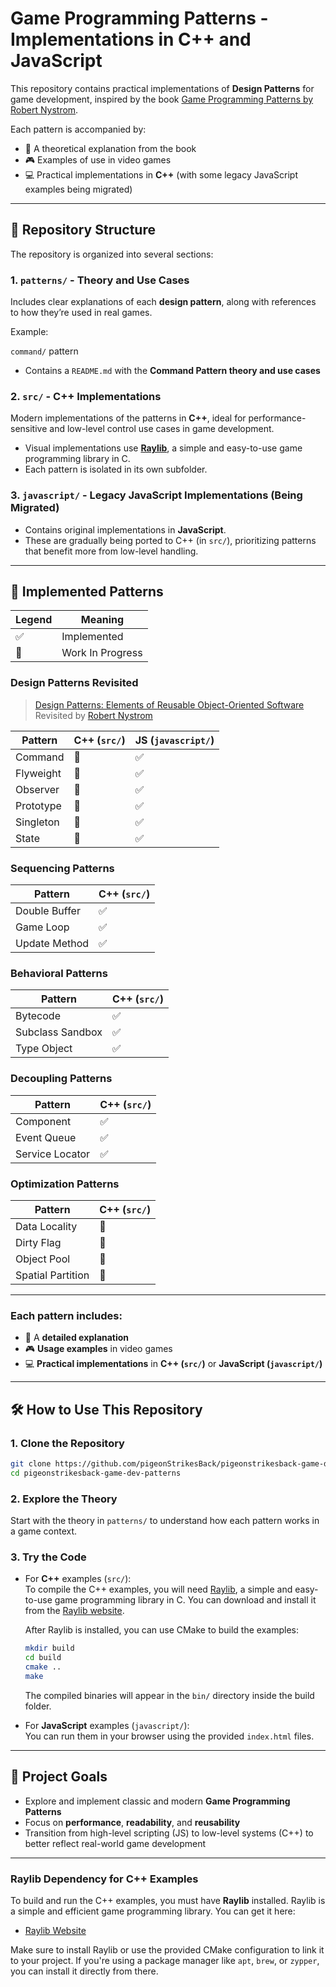 # Game Programming Patterns - Implementations in C++ and JavaScript

This repository contains practical implementations of **Design Patterns** for game development, inspired by the book [Game Programming Patterns by Robert Nystrom](https://gameprogrammingpatterns.com/).

Each pattern is accompanied by:

- 📖 A theoretical explanation from the book  
- 🎮 Examples of use in video games  
- 💻 Practical implementations in **C++** (with some legacy JavaScript examples being migrated)

---

## 📂 Repository Structure

The repository is organized into several sections:

### 1. `patterns/` - Theory and Use Cases

Includes clear explanations of each **design pattern**, along with references to how they’re used in real games.

Example:

`command/` pattern

- Contains a `README.md` with the **Command Pattern theory and use cases**

### 2. `src/` - C++ Implementations

Modern implementations of the patterns in **C++**, ideal for performance-sensitive and low-level control use cases in game development.

- Visual implementations use [**Raylib**](https://www.raylib.com/), a simple and easy-to-use game programming library in C.
- Each pattern is isolated in its own subfolder.

### 3. `javascript/` - Legacy JavaScript Implementations (Being Migrated)

- Contains original implementations in **JavaScript**.
- These are gradually being ported to C++ (in `src/`), prioritizing patterns that benefit more from low-level handling.

---

## 📌 Implemented Patterns

| Legend | Meaning |
| ------ | ------- |
| ✅     | Implemented |
| 🚧     | Work In Progress |

### Design Patterns Revisited

> [Design Patterns: Elements of Reusable Object-Oriented Software](https://isbndb.com/book/9780201633610)  
> Revisited by [Robert Nystrom](https://stuffwithstuff.com/)

| Pattern             | C++ (`src/`) | JS (`javascript/`) |
|---------------------|--------------|---------------------|
| Command             | 🚧            | ✅                  |
| Flyweight           | 🚧            | ✅                  |
| Observer            | 🚧            | ✅                  |
| Prototype           | 🚧            | ✅                  |
| Singleton           | 🚧            | ✅                  |
| State               | 🚧            | ✅                  |

### Sequencing Patterns

| Pattern | C++ (`src/`) |
| --- | --- |
| Double Buffer | ✅ |
| Game Loop | ✅ |
| Update Method | ✅ |

### Behavioral Patterns

| Pattern | C++ (`src/`) |
| --- | --- |
| Bytecode | ✅ |
| Subclass Sandbox | ✅ |
| Type Object | ✅ |

### Decoupling Patterns

| Pattern | C++ (`src/`) |
| --- | --- |
| Component | ✅ |
| Event Queue | ✅ |
| Service Locator | ✅ |

### Optimization Patterns

| Pattern | C++ (`src/`) |
| --- | --- |
| Data Locality | 🚧 |
| Dirty Flag | 🚧 |
| Object Pool | 🚧 |
| Spatial Partition | 🚧 |

---

### Each pattern includes:

- 📖 A **detailed explanation**
- 🎮 **Usage examples** in video games
- 💻 **Practical implementations** in **C++ (`src/`)** or **JavaScript (`javascript/`)**  

---

## 🛠️ How to Use This Repository

### 1. Clone the Repository

```bash
git clone https://github.com/pigeonStrikesBack/pigeonstrikesback-game-dev-patterns.git
cd pigeonstrikesback-game-dev-patterns
```

### 2. Explore the Theory

Start with the theory in `patterns/` to understand how each pattern works in a game context.

### 3. Try the Code

- For **C++** examples (`src/`):  
  To compile the C++ examples, you will need [Raylib](https://www.raylib.com/), a simple and easy-to-use game programming library in C. You can download and install it from the [Raylib website](https://www.raylib.com/index.html).  

  After Raylib is installed, you can use CMake to build the examples:

  ```bash
  mkdir build
  cd build
  cmake ..
  make
  ```

  The compiled binaries will appear in the `bin/` directory inside the build folder.

- For **JavaScript** examples (`javascript/`):  
  You can run them in your browser using the provided `index.html` files.

---

## 🎯 Project Goals

- Explore and implement classic and modern **Game Programming Patterns**
- Focus on **performance**, **readability**, and **reusability**
- Transition from high-level scripting (JS) to low-level systems (C++) to better reflect real-world game development

---

### Raylib Dependency for C++ Examples

To build and run the C++ examples, you must have **Raylib** installed. Raylib is a simple and efficient game programming library. You can get it here:

- [Raylib Website](https://www.raylib.com/index.html)

Make sure to install Raylib or use the provided CMake configuration to link it to your project. If you're using a package manager like `apt`, `brew`, or `zypper`, you can install it directly from there.
